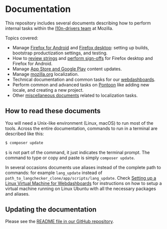 # Documentation

This repository includes several documents describing how to perform internal tasks within the [l10n-drivers team](https://wiki.mozilla.org/L10n:Mozilla_Team) at Mozilla.

Topics covered:
* Manage [Firefox for Android](products/firefox_android/) and [Firefox desktop](products/firefox_desktop/): setting up builds, bootstrap productization settings, and testing.
* How to [review strings](products/review/review.md) and [perform sign-offs](products/review/signoffs.md) for Firefox desktop and Firefox for Android.
* Manage [App Store and Google Play](products/appstores/) content updates.
* Manage [mozilla.org](products/mozilla_org/) localization.
* Technical documentation and common tasks for our [webdashboards](tools/webdashboards/).
* Perform common and advanced tasks on [Pontoon](tools/pontoon/) like adding new locale, and creating a new project.
* Other [miscellaneous documents](misc/) related to localization tasks.

## How to read these documents

You will need a Unix-like environment (Linux, macOS) to run most of the tools. Across the entire documentation, commands to run in a terminal are described like this:

```BASH
$ composer update
```

`$` is not part of the command, it just indicates the terminal prompt. The command to type or copy and paste is simply `composer update`.

In several occasions documents use aliases instead of the complete path to commands: for example `lang_update` instead of `path_to_langchecker_clone/app/scripts/lang_update`. Check [Setting up a Linux Virtual Machine for Webdashboards](config/setup_l10ndrivers_vm.md) for instructions on how to setup a virtual machine running on Linux Ubuntu with all the necessary packages and aliases.

## Updating the documentation

Please see the [README file in our GitHub repository](https://github.com/mozilla-l10n/documentation/blob/master/README.md).
